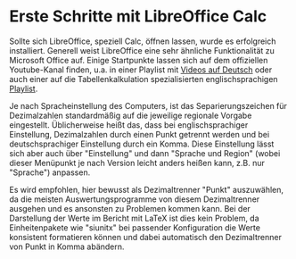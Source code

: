 # Erste Schritte mit LibreOffice Calc

Sollte sich LibreOffice, speziell Calc, öffnen lassen, wurde es erfolgreich installiert.
Generell weist LibreOffice eine sehr ähnliche Funktionalität zu Microsoft Office auf.
Einige Startpunkte lassen sich auf dem offiziellen Youtube-Kanal finden, u.a. in einer Playlist mit [Videos auf Deutsch](https://www.youtube.com/watch?v=8phrPgQg7Fc&list=PL0pdzjvYW9RHBd6D4KLGhsMe09_JBIjR7) oder auch einer auf die Tabellenkalkulation spezialisierten englischsprachigen [Playlist](https://www.youtube.com/watch?v=HdOLxR_NlrQ&list=PL0pdzjvYW9RFFHskLsq3Rvb5NpoFi_ud2).

Je nach Spracheinstellung des Computers, ist das Separierungszeichen für Dezimalzahlen standardmäßig auf die jeweilige regionale Vorgabe eingestellt.
Üblicherweise heißt das, dass bei englischsprachiger Einstellung, Dezimalzahlen durch einen Punkt getrennt werden und bei deutschsprachiger Einstellung durch ein Komma.
Diese Einstellung lässt sich aber auch über "Einstellung" und dann "Sprache und Region" (wobei dieser Menüpunkt je nach Version leicht anders heißen kann, z.B. nur "Sprache") anpassen.

Es wird empfohlen, hier bewusst als Dezimaltrenner "Punkt" auszuwählen, da die meisten Auswertungsprogramme von diesem Dezimaltrenner ausgehen und es ansonsten zu Problemen kommen kann. Bei der Darstellung der Werte im Bericht mit LaTeX ist dies kein Problem, da Einheitenpakete wie "siunitx" bei passender Konfiguration die Werte konsistent formatieren können und dabei automatisch den Dezimaltrenner von Punkt in Komma abändern.
